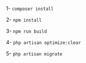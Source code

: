 1- `composer install`

2- `npm install`

3- `npm run build`

4- `php artisan optimize:clear`

5- `php artisan migrate`
